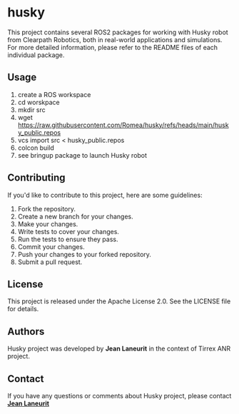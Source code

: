 # husky #

This project contains several ROS2 packages for working with Husky robot from Clearpath Robotics, both in real-world applications and simulations. For more detailed information, please refer to the README files of each individual package.

## **Usage**

1. create a ROS workspace
2. cd worskpace
3. mkdir src
4. wget https://raw.githubusercontent.com/Romea/husky/refs/heads/main/husky_public.repos
5. vcs import src < husky_public.repos
6. colcon build
7. see bringup package to launch Husky robot

## **Contributing**

If you'd like to contribute to this project, here are some guidelines:

1. Fork the repository.
2. Create a new branch for your changes.
3. Make your changes.
4. Write tests to cover your changes.
5. Run the tests to ensure they pass.
6. Commit your changes.
7. Push your changes to your forked repository.
8. Submit a pull request.

## **License**

This project is released under the Apache License 2.0. See the LICENSE file for details.

## **Authors**

 Husky project was developed by **Jean Laneurit** in the context of Tirrex ANR project.

## **Contact**

If you have any questions or comments about Husky project, please contact **[Jean Laneurit](mailto:jean.laneurit@inrae.fr)** 